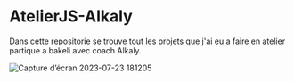 # AtelierJS-Alkaly
Dans cette repositorie se trouve tout les projets que j'ai eu a faire en atelier partique a bakeli avec coach Alkaly.

![Capture d’écran 2023-07-23 181205](https://github.com/miss-ndeya/AtelierJS-Alkaly/assets/126158060/c5efe9da-6f17-48ac-b883-2b8a7eaba577)
